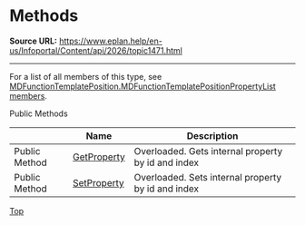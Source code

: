 # Methods

**Source URL:** https://www.eplan.help/en-us/Infoportal/Content/api/2026/topic1471.html

---

For a list of all members of this type, see [MDFunctionTemplatePosition.MDFunctionTemplatePositionPropertyList members](topic2431.html).

Public Methods

|  | Name | Description |
| --- | --- | --- |
| Public Method | [GetProperty](topic1465.html) | Overloaded. Gets internal property by id and index |
| Public Method | [SetProperty](topic1468.html) | Overloaded. Sets internal property by id and index |

[Top](#top)
